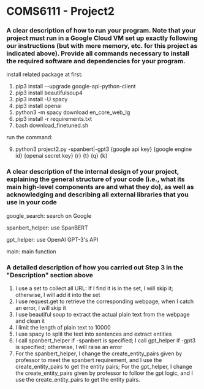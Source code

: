 # COMS6111 - Project2


### A clear description of how to run your program. Note that your project must run in a Google Cloud VM set up exactly following our instructions (but with more memory, etc. for this project as indicated above). Provide all commands necessary to install the required software and dependencies for your program.

install related package at first:

1. pip3 install --upgrade google-api-python-client
2. pip3 install beautifulsoup4
3. pip3 install -U spacy
4. pip3 install openai
5. python3 -m spacy download en_core_web_lg
6. pip3 install -r requirements.txt
7. bash download_finetuned.sh

run the command:

9. python3 project2.py -spanbert|-gpt3 {google api key} {google engine id} {openai secret key} {r} {t} {q} {k}

### A clear description of the internal design of your project, explaining the general structure of your code (i.e., what its main high-level components are and what they do), as well as acknowledging and describing all external libraries that you use in your code

google_search: search on Google

spanbert_helper: use SpanBERT

gpt_helper: use OpenAI GPT-3's API

main: main function

### A detailed description of how you carried out Step 3 in the "Description" section above

1. I use a set to collect all URL: If I find it is in the set, I will skip it; otherwise, I will add it into the set 
2. I use request.get to retrieve the corresponding webpage, when I catch an error, I will skip it
3. I use beautiful soup to extract the actual plain text from the webpage and clean it
4. I limit the length of plain text to 10000
5. I use spacy to split the text into sentences and extract entities
6. I call spanbert_helper if -spanbert is specified; I call gpt_helper if -gpt3 is specified; otherwise, I will raise an error
7. For the spanbert_helper, I change the create_entity_pairs given by professor to meet the spanbert requirement, and I use the create_entity_pairs to get the entity pairs; For the gpt_helper, I change the create_entity_pairs given by professor to follow the gpt logic, and I use the create_entity_pairs to get the entity pairs.

